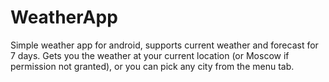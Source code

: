 # WeatherApp
Simple weather app for android, supports current weather and forecast for 7 days.
Gets you the weather at your current location (or Moscow if permission not granted), or you can pick any city from the menu tab.
